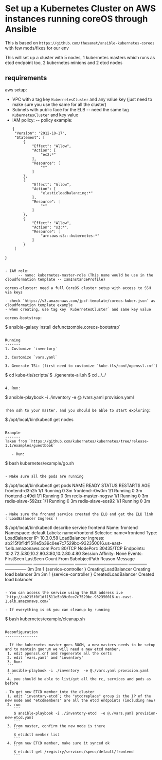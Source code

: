 Set up a Kubernetes Cluster on AWS instances running coreOS through Ansible
========================================================================

This is based on `https://github.com/thesamet/ansible-kubernetes-coreos` with few mods/fixes for our env

This will set up a cluster with 5 nodes, 1 kubernetes masters which runs as etcd endpoint too, 2 kubernetes minions and 2 etcd nodes  

requirements
------------
aws setup: 

   - VPC with a tag key `KubernetesCluster` and any value key (just need to make sure you use the same for all the cluster)
   - Subnets with public face for the ELB -- need the same tag `KubernetesCluster` and key value
   - IAM policy:
      -- policy example:
      ```
      {
       "Version": "2012-10-17",
       "Statement": [
           {
               "Effect": "Allow",
               "Action": [
                   "ec2:*"
               ],
               "Resource": [
                   "*"
               ]
           },
           {
               "Effect": "Allow",
               "Action": [
                   "elasticloadbalancing:*"
               ],
               "Resource": [
                   "*"
               ]
           },
           {
               "Effect": "Allow",
               "Action": "s3:*",
               "Resource": [
                   "arn:aws:s3:::kubernetes-*"
               ]
           }
       ]
   }
   ```

   - IAM role:
         -- name: kubernetes-master-role (This name would be use in the cloudformation template -- IamInstanceProfile)
    
coreos-cluster: need a full CoreOS cluster setup with access to SSH via keys

   - check `https://s3.amazonaws.com/jpcf-template/coreos-kuber.json` as cloudformation template example
   - when creating, use tag key `KubernetesCluster` and same key value

coreos-bootstrap:

   ```
   $ ansible-galaxy install defunctzombie.coreos-bootstrap`
   ```

Running
-------
1. Customize `inventory`

2. Customize `vars.yaml`

3. Generate TSL: (first need to customize `kube-tls/conf/openssl.cnf`)
   ```
   $ cd kube-tls/scripts/
   $ ./generate-all.sh
   $ cd ../../
   ```

4. Run:
```
$ ansible-playbook -i ./inventory  -e @./vars.yaml provision.yaml
```

Then ssh to your master, and you should be able to start exploring:
```
$ /opt/local/bin/kubectl get nodes
```

Example
-------
Taken from `https://github.com/kubernetes/kubernetes/tree/release-1.1/examples/guestbook`

   - Run:
   ```
   $ bash kubernetes/example/go.sh
   ```

   - Make sure all the pods are running
   ```
   $ /opt/local/bin/kubectl get pods
   NAME                 READY     STATUS    RESTARTS   AGE
   frontend-d3h2h       1/1       Running   0          3m
   frontend-r0w0m       1/1       Running   0          3m
   frontend-z49di       1/1       Running   0          3m
   redis-master-nogsw   1/1       Running   0          3m
   redis-slave-592sz    1/1       Running   0          3m
   redis-slave-eos92    1/1       Running   0          3m
   ```

   - Make sure the fronend service created the ELB and get the ELB link (`LoadBalancer Ingress`)
   ```
   $ /opt/local/bin/kubectl describe service frontend
   Name:       frontend
   Namespace:     default
   Labels:        name=frontend
   Selector:      name=frontend
   Type:       LoadBalancer
   IP:         10.3.0.58
   LoadBalancer Ingress:   ab215f0f1df1511e5b39c0ee7c7529bc-932350016.us-east-1.elb.amazonaws.com
   Port:       <unnamed>   80/TCP
   NodePort:      <unnamed>   30435/TCP
   Endpoints:     10.2.72.5:80,10.2.80.3:80,10.2.80.4:80
   Session Affinity: None
   Events:
     FirstSeen LastSeen Count From        SubobjectPath  Reason         Message
     ───────── ──────── ───── ────        ─────────────  ──────         ───────
     3m     3m    1  {service-controller }         CreatingLoadBalancer Creating load balancer
     3m     3m    1  {service-controller }         CreatedLoadBalancer  Created load balancer
   ```

   - You can access the service using the ELB address i.e `http://ab215f0f1df1511e5b39c0ee7c7529bc-932350016.us-east-1.elb.amazonaws.com/` 

   - If everything is ok you can cleanup by running
   ```
   $ bash kubernetes/example/cleanup.sh
   ```
  
  Reconfiguration
  ---------------

  - If the kubernetes master goes BOOM, a new masters needs to be setup and to mantain quorum we will need a new etcd member.
    1. edit openssl.cnf and regenerate all the certs
    2. edit `vars.yaml` and 'inventory'
    3. Run:
    ```
    $ ansible-playbook -i ./inventory  -e @./vars.yaml provision.yaml
    ```
    4. you should be able to list/get all the rc, services and pods as before

  - To get new ETCD member into the cluster
    1. edit `inventory-etcd`; the "etcdreplace" group is the IP of the new node and "etcdmembers" are all the etcd endpoints (including new)
    2. run
       ```
       $ ansible-playbook -i ./inventory-etcd  -e @./vars.yaml provision-new-etcd.yaml
       ```
    3. From master, confirm the new node is there 
       ```
       $ etcdctl member list
       ```
    4. From new ETCD member, make sure it synced ok
       ```
       $ etcdctl get /registry/services/specs/default/frontend
       ```
       
